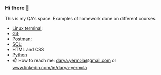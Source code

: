 ### Hi there 👋

This is my QA's space. Examples of homework done on different courses.

- [Linux terminal]();
- [Git](https://github.com/Hopenot/github_hw_2); 
- [Postman](https://github.com/Hopenot/postman);
- [SQL](https://github.com/Hopenot/sql);
- HTML and CSS
- [Python](https://github.com/Hopenot/python)
- 📫 How to reach me: darya.yermola@gmail.com or www.linkedin.com/in/darya-yermola


